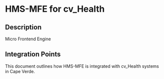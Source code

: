 # HMS-MFE for cv_Health

## Description

Micro Frontend Engine

## Integration Points

This document outlines how HMS-MFE is integrated with cv_Health systems in Cape Verde.
